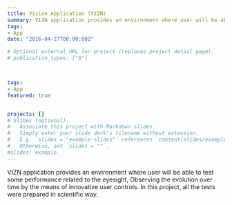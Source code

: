 ```yaml
---
title: Vision Application (VIZN)
summary: VIZN application provides an environment where user will be able to test some performance related to the eyesight, Observing the evolution over time by the means of innovative user controls. In this project, all the tests were prepared in scientific way.
tags:
- App 
date: "2016-04-27T00:00:00Z"

# Optional external URL for project (replaces project detail page).
# publication_types: ["0"]



tags:
- App
featured: true


projects: []
# Slides (optional).
#   Associate this project with Markdown slides.
#   Simply enter your slide deck's filename without extension.
#   E.g. `slides = "example-slides"` references `content/slides/example-slides.md`.
#   Otherwise, set `slides = ""`.
#slides: example
---
```

VIZN application provides an environment where user will be able to test some performance related to the eyesight, Observing the evolution over time by the means of innovative user controls. In this project, all the tests were prepared in scientific way.
